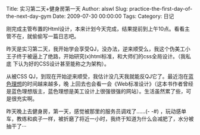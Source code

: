 Title: 实习第二天+健身房第一天
Author: alswl
Slug: practice-the-first-day-of-the-next-day-gym
Date: 2009-07-30 00:00:00
Tags: 
Category: 日记

刚完成主管布置的Html设计，本来计划今天完成，结果提前到上午10点。看看主管不在，就偷偷写一篇日志吧。

昨天是实习第二天，我开始学会享受QJ，没办法，逆来顺受么，我这个伪美工小王子终于被逼上了绝路，开始研究(x)html标准，和大师们的css全局设计。（我私底
下认为好的CSS设计甚至能称之为架构）。

从被CSS QJ，到现在开始逆来顺受，我估计没几天我就能反QJ它了。最近泡在[蓝色理想](http://www.blueidea.com)的时间越来越多，晚
上回去也会看一会《Web标准设计》（这本书作者曾经是蓝色理想版主，蓝色理想是美工设计上很强很强的网站）。生活虽然累了些，可是很充实啊。

昨天晚上去健身房，第一天，感觉被那里的服务员调戏了……(- -#)
，玩动感单车，教练和疯子一样，被折磨了将近一小时，我终于知道为什么会减肥了，水分被抽干了···


